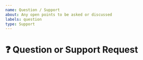 ```yaml
---
name: Question / Support
about: Any open points to be asked or discussed
labels: question
type: Support
---
```


# ❓ Question or Support Request
